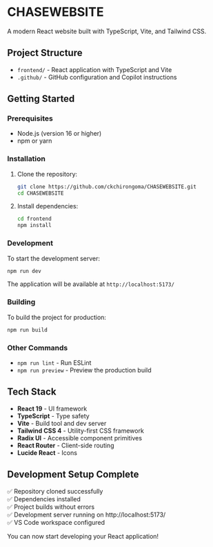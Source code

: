 # CHASEWEBSITE

A modern React website built with TypeScript, Vite, and Tailwind CSS.

## Project Structure

- `frontend/` - React application with TypeScript and Vite
- `.github/` - GitHub configuration and Copilot instructions

## Getting Started

### Prerequisites

- Node.js (version 16 or higher)
- npm or yarn

### Installation

1. Clone the repository:
   ```bash
   git clone https://github.com/ckchirongoma/CHASEWEBSITE.git
   cd CHASEWEBSITE
   ```

2. Install dependencies:
   ```bash
   cd frontend
   npm install
   ```

### Development

To start the development server:

```bash
npm run dev
```

The application will be available at `http://localhost:5173/`

### Building

To build the project for production:

```bash
npm run build
```

### Other Commands

- `npm run lint` - Run ESLint
- `npm run preview` - Preview the production build

## Tech Stack

- **React 19** - UI framework
- **TypeScript** - Type safety
- **Vite** - Build tool and dev server
- **Tailwind CSS 4** - Utility-first CSS framework
- **Radix UI** - Accessible component primitives
- **React Router** - Client-side routing
- **Lucide React** - Icons

## Development Setup Complete

✅ Repository cloned successfully  
✅ Dependencies installed  
✅ Project builds without errors  
✅ Development server running on http://localhost:5173/  
✅ VS Code workspace configured  

You can now start developing your React application!
